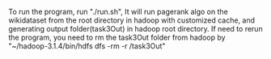 To run the program, run "./run.sh", 
It will run pagerank algo on the wikidataset from the root directory in hadoop with customized cache, and generating output folder(task3Out) in hadoop root directory. If need to rerun the program, you need to rm the task3Out folder from hadoop by
"~/hadoop-3.1.4/bin/hdfs dfs -rm -r /task3Out"